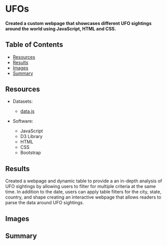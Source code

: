 # UFOs
#### Created a custom webpage that showcases different UFO sightings around the world using JavaScript, HTML and CSS.

## Table of Contents
* [Resources](#resources)
* [Results](#results)
* [Images](#images)
* [Summary](#summary)

## Resources
- Datasets:
  - [data.js](https://github.com/gforce2332/UFOs/blob/main/static/js/data.js)

- Software:
  - JavaScript
  - D3 Library
  - HTML
  - CSS
  - Bootstrap

## Results
Created a webpage and dynamic table to provide a an in-depth analysis of UFO sightings by allowing users to filter for multiple criteria at the same time. In addition to 
the date, users can apply table filters for the city, state, country, and shape creating an interactive webpage that allows readers to parse the data around UFO sightings.




## Images



## Summary
